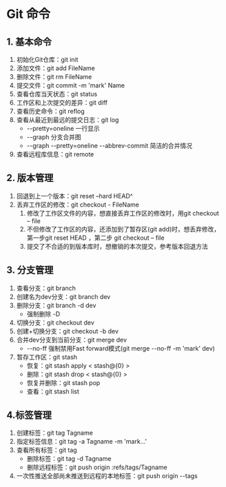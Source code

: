 # Git 命令
## 1. 基本命令
1. 初始化Git仓库：git init
2. 添加文件：git add FileName
3. 删除文件：git rm FileName
4. 提交文件：git commit -m 'mark' Name
5. 查看仓库当天状态：git status
6. 工作区和上次提交的差异：git diff
7. 查看历史命令：git reflog
8. 查看从最近到最远的提交日志：git log
	+ --pretty=oneline  一行显示
	+ --graph 分支合并图
	+ --graph --pretty=oneline --abbrev-commit 简洁的合并情况
9. 查看远程库信息：git remote


## 2. 版本管理
1. 回退到上一个版本：git reset –hard HEAD^
2. 丢弃工作区的修改：git checkout - FileName
	1. 修改了工作区文件的内容，想直接丢弃工作区的修改时，用git checkout – file
	2. 不但修改了工作区的内容，还添加到了暂存区(git add)时，想丢弃修改，第一步git reset HEAD <file> ，第二步 git checkout – file
	3. 提交了不合适的到版本库时，想撤销的本次提交，参考版本回退方法

## 3. 分支管理
1. 查看分支：git branch
2. 创建名为dev分支：git branch dev
3. 删除分支：git branch -d dev
	+ 强制删除 -D
4. 切换分支：git checkout dev
5. 创建+切换分支：git checkout -b dev
6. 合并dev分支到当前分支：git merge dev
	+ --no-ff 强制禁用Fast forward模式(git merge --no-ff -m 'mark' dev)
7. 暂存工作区：git stash
	+ 恢复：git stash apply &lt; stash@{0} &gt;
	+ 删除：git stash drop &lt; stash@{0} &gt;
	+ 恢复并删除：git stash pop
	+ 查看：git stash list

## 4.标签管理
1. 创建标签：git tag Tagname
2. 指定标签信息：git tag -a Tagname -m 'mark...'
3. 查看所有标签：git tag
	+ 删除标签：git tag -d Tagname
	+ 删除远程标签：git push origin :refs/tags/Tagname
4. 一次性推送全部尚未推送到远程的本地标签：git push origin --tags